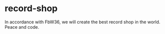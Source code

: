 # record-shop
In accordance with FbW36, we will create the best record shop in the world. Peace and code.
